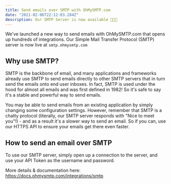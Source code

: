 ```yaml
---
title: Send emails over SMTP with OhMySMTP.com
date: "2021-02-06T22:12:03.284Z"
description: Our SMTP Server is now available 🚀🚀🚀
---
```


We've launched a new way to send emails with OhMySMTP.com that opens up hundreds of integrations. Our Simple Mail Transfer Protocol (SMTP) server is now live at `smtp.ohmysmtp.com`

## Why use SMTP?

SMTP is the backbone of email, and many applications and frameworks already use SMTP to send emails directly to other SMTP servers that in turn send the emails onto end user inboxes. In fact, SMTP is used under the hood for almost all emails and was first defined in 1982! So it's safe to say it's a stable and powerful way to send emails.

You may be able to send emails from an existing application by simply changing some configuration settings. However, remember that SMTP is a chatty protocol (literally, our SMTP server responds with "Nice to meet you"!) - and as a result it's a slower way to send an email. So if you can, use our HTTPS API to ensure your emails get there even faster.

## How to send an email over SMTP

To use our SMTP server, simply open up a connection to the server, and use your API Token as the username and password.

More details & documentation here: https://docs.ohmysmtp.com/integrations/smtp

